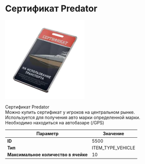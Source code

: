 # Сертификат Predator

![Item Image](../img/5500.webp?raw=true)

Сертификат Predator<br>Можно купить сертификат у игроков на центральном рынке.<br>Используется для получения авто марки определенной марки.<br>Необходимо находиться на автобазаре (/GPS)


| Параметр | Значение |
|----------|----------|
| **ID** | 5500 |
| **Тип** | ITEM_TYPE_VEHICLE |
| **Максимальное количество в ячейке** | 10 |

